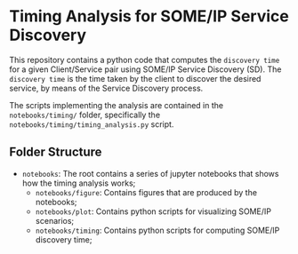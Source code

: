 # Timing Analysis for SOME/IP Service Discovery
This repository contains a python code that computes the `discovery time` for a given Client/Service pair using SOME/IP Service Discovery (SD). The `discovery time` is the time taken by the client to discover the desired service, by means of the Service Discovery process.

The scripts implementing the analysis are contained in the `notebooks/timing/` folder, specifically the `notebooks/timing/timing_analysis.py` script.

## Folder Structure
- `notebooks`: The root contains a series of jupyter notebooks that shows how the timing analysis works;
  - `notebooks/figure`: Contains figures that are produced by the notebooks;
  - `notebooks/plot`: Contains python scripts for visualizing SOME/IP scenarios;
  - `notebooks/timing`: Contains python scripts for computing SOME/IP discovery time;
